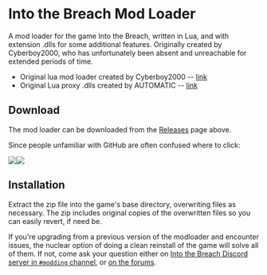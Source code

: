 # Into the Breach Mod Loader

A mod loader for the game Into the Breach, written in Lua, and with extension .dlls for some additional features. Originally created by Cyberboy2000, who has unfortunately been absent and unreachable for extended periods of time.

- Original lua mod loader created by Cyberboy2000 -- [link](http://www.subsetgames.com/forum/viewtopic.php?f=26&t=32833)
- Original Lua proxy .dlls created by AUTOMATIC -- [link](https://github.com/AUTOMATIC1111/IntoTheBreachLua)


## Download

The mod loader can be downloaded from the [Releases](https://github.com/kartoFlane/ITB-ModLoader/releases) page above.

Since people unfamiliar with GitHub are often confused where to click:

<img src="https://i.imgur.com/NpaEhyE.png"/><img src="https://i.imgur.com/EOULQhJ.png"/>


## Installation

Extract the zip file into the game's base directory, overwriting files as necessary. The zip includes original copies of the overwritten files so you can easily revert, if need be.

If you're upgrading from a previous version of the modloader and encounter issues, the nuclear option of doing a clean reinstall of the game will solve all of them. If not, come ask your question either on [Into the Breach Discord server in `#modding` channel](https://discord.gg/trrNB6p), or [on the forums](http://www.subsetgames.com/forum/viewtopic.php?f=26&t=32833).
